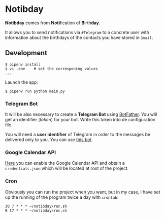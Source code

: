 # Notibday

**Notibday** comes from **Noti**fication of **B**irth**day**.

It allows you to send notifications via `#Telegram` to a concrete user with information about the birthdays of the contacts you have stored in `Gmail`.

## Development

~~~console
$ pipenv install
$ vi .env    # set the corresponing values
...
~~~

Launch the app:

~~~console
$ pipenv run python main.py
~~~

### Telegram Bot

It will be also necessary to create a **Telegram Bot** using [BotFather](https://telegram.me/BotFather). You will get an identifier (*token*) for your bot. Write this token into de configuration file.

You will need a **user identifier** of Telegram in order to the messages be delivered only to you. You can use [this bot](https://telegram.me/get_id_bot).

### Google Calendar API

[Here](https://developers.google.com/calendar/quickstart/python) you can enable the Google Calendar API and obtain a `credentials.json` which will be located at root of the project.

### Cron

Obviously you can run the project when you want, but in my case, I have set up the running of the program twice a day with `crontab`:

~~~console
30 7 * * * ~/notibday/run.sh
0 17 * * * ~/notibday/run.sh
~~~
